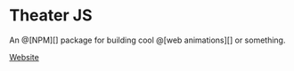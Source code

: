 # Theater JS

An @[NPM][] package for building cool @[web animations][] or something.

[Website](https://www.theatrejs.com/)
